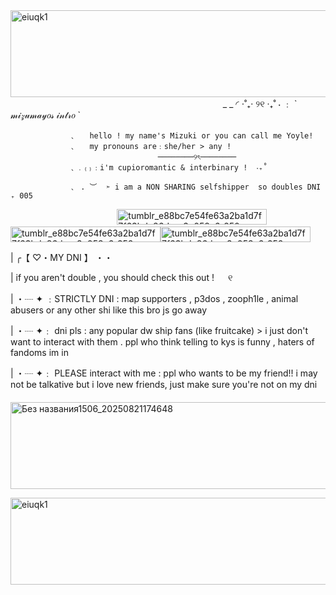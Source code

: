 
<img width="1280" height="139" alt="eiuqk1" src="https://github.com/user-attachments/assets/3469eef8-69b4-4929-b12d-37681863a499" />
⠀ ⠀ ⠀ ⠀ ⠀ 　 　　　　 ⠀ ⠀ ⠀ ⠀ ⠀ ⠀ ⠀ ⠀ ⠀⠀ ⠀ ⠀ ⠀  ⠀_ _ ◜      ⋅˚₊‧ ୨୧ ‧₊˚ ⋅    ﹕  `   𝓂𝒾𝓏𝓊𝓂𝒶𝓎𝑜𝓈 𝒾𝓃𝓉𝓇𝑜   `

                 ﹑   hello ! my name's Mizuki or you can call me Yoyle!
                 ﹑   my pronouns are﹕she/her > any !  
           　　 ⠀ ⠀ ⠀　　 ⠀ ⠀ ⠀      ────────୨ৎ────────⠀
                 ﹑﹒₍₎﹕i'm cupioromantic & interbinary !  ‧₊˚  

                 ﹑ . ︶  ➣ i am a NON SHARING selfshipper  so doubles DNI ₊ 005
⠀ ⠀ ⠀ ⠀ ⠀ ⠀ ⠀ ⠀ ⠀ ⠀ ⠀ ⠀ <img width="240" height="25" alt="tumblr_e88bc7e54fe63a2ba1d7f7f63bde86da_e3e058a6_250" src="https://github.com/user-attachments/assets/adefe248-d64d-4bc3-baf9-b3fef514c7d4" /><img width="240" height="25" alt="tumblr_e88bc7e54fe63a2ba1d7f7f63bde86da_e3e058a6_250" src="https://github.com/user-attachments/assets/adefe248-d64d-4bc3-baf9-b3fef514c7d4" /><img width="240" height="25" alt="tumblr_e88bc7e54fe63a2ba1d7f7f63bde86da_e3e058a6_250" src="https://github.com/user-attachments/assets/adefe248-d64d-4bc3-baf9-b3fef514c7d4" />

|      ╭【   ♡・MY DNI 】  ・・

| if you aren't double , you should check this out !   ୧

| ・┈ ✦ ﹕STRICTLY DNI : map supporters , p3dos , zooph1le , animal abusers or any other shi like this bro js go away

| ・┈ ✦﹕ dni pls : any popular dw ship fans (like fruitcake) > i just don't want to interact with them .  ppl who think telling to kys is funny , haters of fandoms im in

| ・┈ ✦﹕ PLEASE interact with me : ppl who wants to be my friend!! i may not be talkative but i love new friends, just make sure you're not on my dni
⠀ 　 　　　　 ⠀ <img width="843" height="139" alt="Без названия1506_20250821174648" src="https://github.com/user-attachments/assets/bbaf2037-4f4e-4107-b028-6d96d84d3023" />


<img width="1280" height="139" alt="eiuqk1" src="https://github.com/user-attachments/assets/3469eef8-69b4-4929-b12d-37681863a499" />

